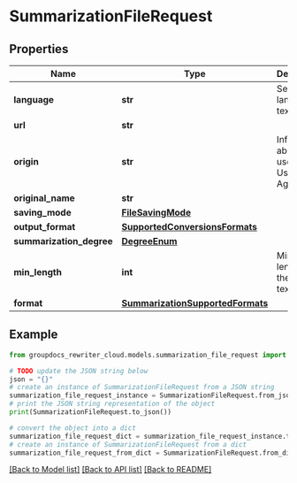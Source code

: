 # SummarizationFileRequest


## Properties

Name | Type | Description | Notes
------------ | ------------- | ------------- | -------------
**language** | **str** | Set language of text | 
**url** | **str** |  | [optional] 
**origin** | **str** | Information about SDK user, like a User-Agent | [optional] 
**original_name** | **str** |  | [optional] 
**saving_mode** | [**FileSavingMode**](FileSavingMode.md) |  | [optional] 
**output_format** | [**SupportedConversionsFormats**](SupportedConversionsFormats.md) |  | 
**summarization_degree** | [**DegreeEnum**](DegreeEnum.md) |  | [optional] 
**min_length** | **int** | Minimum length of the target text | [optional] 
**format** | [**SummarizationSupportedFormats**](SummarizationSupportedFormats.md) |  | [optional] 

## Example

```python
from groupdocs_rewriter_cloud.models.summarization_file_request import SummarizationFileRequest

# TODO update the JSON string below
json = "{}"
# create an instance of SummarizationFileRequest from a JSON string
summarization_file_request_instance = SummarizationFileRequest.from_json(json)
# print the JSON string representation of the object
print(SummarizationFileRequest.to_json())

# convert the object into a dict
summarization_file_request_dict = summarization_file_request_instance.to_dict()
# create an instance of SummarizationFileRequest from a dict
summarization_file_request_from_dict = SummarizationFileRequest.from_dict(summarization_file_request_dict)
```
[[Back to Model list]](../README.md#documentation-for-models) [[Back to API list]](../README.md#documentation-for-api-endpoints) [[Back to README]](../README.md)


